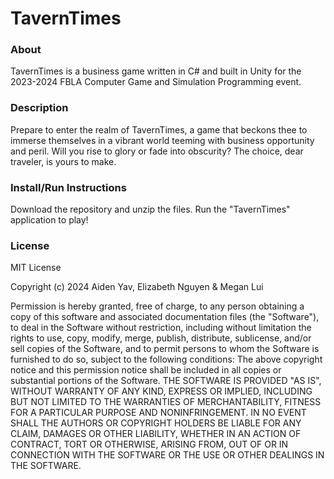 # TavernTimes
### About
TavernTimes is a business game written in C# and built in Unity for the 2023-2024 FBLA Computer Game and Simulation Programming event.

### Description
Prepare to enter the realm of TavernTimes, a game that beckons thee to immerse themselves in a vibrant world teeming with business opportunity and peril. Will you rise to glory or fade into obscurity? The choice, dear traveler, is yours to make.

### Install/Run Instructions
Download the repository and unzip the files. Run the "TavernTimes" application to play!

### License
MIT License

Copyright (c) 2024 Aiden Yav, Elizabeth Nguyen & Megan Lui

Permission is hereby granted, free of charge, to any person obtaining a copy of this software and associated documentation files (the "Software"), to deal in the Software without restriction, including without limitation the rights to use, copy, modify, merge, publish, distribute, sublicense, and/or sell copies of the Software, and to permit persons to whom the Software is furnished to do so, subject to the following conditions:
The above copyright notice and this permission notice shall be included in all copies or substantial portions of the Software.
THE SOFTWARE IS PROVIDED "AS IS", WITHOUT WARRANTY OF ANY KIND, EXPRESS OR IMPLIED, INCLUDING BUT NOT LIMITED TO THE WARRANTIES OF MERCHANTABILITY, FITNESS FOR A PARTICULAR PURPOSE AND NONINFRINGEMENT. IN NO EVENT SHALL THE AUTHORS OR COPYRIGHT HOLDERS BE LIABLE FOR ANY CLAIM, DAMAGES OR OTHER LIABILITY, WHETHER IN AN ACTION OF CONTRACT, TORT OR OTHERWISE, ARISING FROM, OUT OF OR IN CONNECTION WITH THE SOFTWARE OR THE USE OR OTHER DEALINGS IN THE SOFTWARE.
